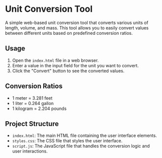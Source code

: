 # Unit Conversion Tool

A simple web-based unit conversion tool that converts various units of length, volume, and mass. This tool allows you to easily convert values between different units based on predefined conversion ratios.

## Usage

1. Open the `index.html` file in a web browser.
2. Enter a value in the input field for the unit you want to convert.
3. Click the "Convert" button to see the converted values.

## Conversion Ratios

- 1 meter = 3.281 feet
- 1 liter = 0.264 gallon
- 1 kilogram = 2.204 pounds

## Project Structure

- `index.html`: The main HTML file containing the user interface elements.
- `styles.css`: The CSS file that styles the user interface.
- `script.js`: The JavaScript file that handles the conversion logic and user interactions.

